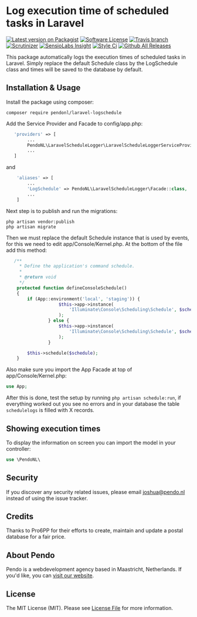 # Log execution time of scheduled tasks in Laravel

[![Latest version on Packagist](https://img.shields.io/packagist/v/pendonl/schedulelogger.svg?style=flat-square)](https://packagist.org/packages/pendonl/laravel-schedulelogger)
[![Software License](https://img.shields.io/badge/license-MIT-brightgreen.svg?style=flat-square)](LICENSE)
[![Travis branch](https://img.shields.io/travis/PendoNL/schedulelogger/master.svg)](https://travis-ci.org/PendoNL/laravel-schedulelogger)
[![Scrutinizer](https://img.shields.io/scrutinizer/g/PendoNL/schedulelogger.svg)](https://scrutinizer-ci.com/g/PendoNL/laravel-schedulelogger/)
[![SensioLabs Insight](https://img.shields.io/sensiolabs/i/0bcf56eb-37d1-4525-a4ef-2375d03563aa.svg)](https://insight.sensiolabs.com/projects/e660c560-9d50-43e3-9be1-e556ba78f189)
[![Style Ci](https://styleci.io/repos/73438968/shield)](https://styleci.io/repos/73438968/)
[![Github All Releases](https://img.shields.io/github/downloads/pendo/pro6pp-php-wrapper/total.svg)](https://github.com/pendonl/laravel-schedulelogger)

This package automatically logs the execution times of scheduled tasks in Laravel. Simply replace the default Schedule class by the LogSchedule class and times will be saved to the database by default.

## Installation & Usage

Install the package using composer:

`composer require pendonl/laravel-logschedule`

Add the Service Provider and Facade to config/app.php:

```php
   'providers' => [
        ...
        PendoNL\LaravelScheduleLogger\LaravelScheduleLoggerServiceProvider::class,
        ...
   ]
```

and

```php
    'aliases' => [
        ...
        'LogSchedule' => PendoNL\LaravelScheduleLogger\Facade::class,
        ...
    ]
```

Next step is to publish and run the migrations:

```console
php artisan vendor:publish
php artisan migrate
```

Then we must replace the default Schedule instance that is used by events, for this we need to edit app/Console/Kernel.php. At the bottom of the file add this method:

```php
   /**
     * Define the application's command schedule.
     *
     * @return void
     */
    protected function defineConsoleSchedule()
    {
        if (App::environment('local', 'staging')) {
                    $this->app->instance(
                        'Illuminate\Console\Scheduling\Schedule', $schedule = new \PendoNL\LaravelScheduleLogger\Console\Scheduling\LogSchedule
                    );
                } else {
                    $this->app->instance(
                        'Illuminate\Console\Scheduling\Schedule', $schedule = new Schedule
                    );
                }

        $this->schedule($schedule);
    }
```

Also make sure you import the App Facade at top of app/Console/Kernel.php:

```php
use App;
```

After this is done, test the setup by running `php artisan schedule:run`, if everything worked out you see no errors and in your database the table `schedulelogs` is filled with X records.

## Showing execution times

To display the information on screen you can import the model in your controller:

```php
use \PendoNL\
```

## Security

If you discover any security related issues, please email joshua@pendo.nl instead of using the issue tracker.

## Credits

Thanks to Pro6PP for their efforts to create, maintain and update a postal database for a fair price.

## About Pendo
Pendo is a webdevelopment agency based in Maastricht, Netherlands. If you'd like, you can [visit our website](https://pendo.nl).

## License

The MIT License (MIT). Please see [License File](LICENSE) for more information.
